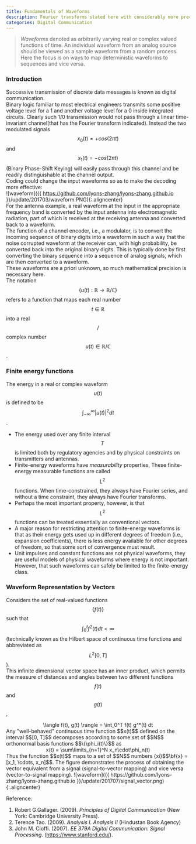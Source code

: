 ```yaml
---
title: Fundamentals of Waveforms
description: Fourier transforms stated here with considerably more precision and interpretation.
categories: Digital Communication
---
```


> *Waveforms* denoted as arbitrarily varying real or complex valued functions of time. An individual waveform from an analog source should be viewed as a sample waveform from a random process. Here the focus is on ways to map deterministic waveforms to sequences and vice versa.  

### **Introduction**
Successive transmission of discrete data messages is known as digital communication.  
Binary logic familiar to most electrical engineers transmits some positive voltage level for a 1 and another voltage level for a 0 inside integrated circuits. Clearly such 1/0 transmission would not pass through a linear time-invariant channel(that has the Fourier transform indicated). Instead the two modulated signals $$x_0(t) = +cos(2\pi t)$$ and $$x_1(t) = −cos(2\pi t)$$ (Binary Phase-Shift Keying) will easily pass through this channel and be readily distinguishable at the channel output.  
Coding could change the input waveforms so as to make the decoding more effective:  
![waveform]({{ https://github.com/lyons-zhang/lyons-zhang.github.io }}/update/201703/waveform.PNG){:.aligncenter}  
For the antenna example, a real waveform at the input in the appropriate frequency band is converted by the input antenna into electromagnetic radiation, part of which is received at the receiving antenna and converted back to a waveform.  
The function of a channel encoder, i.e., a modulator, is to convert the incoming sequence of binary digits into a waveform in such a way that the noise corrupted waveform at the receiver can, with high probability, be converted back into the original binary digits. This is typically done by first converting the binary sequence into a sequence of analog signals, which are then converted to a waveform.  
These waveforms are a priori unknown, so much mathematical precision is necessary here.  
The notation $$\{u(t) : \mathbb{R} \rightarrow \mathbb{R}/\mathbb{C}\}$$ refers to a function that maps each real number $$t \in \mathbb{R}$$ into a real$$/$$complex number $$u(t) \in \mathbb{R}/\mathbb{C}$$.  
### **Finite energy functions**
The energy in a real or complex waveform $$u(t)$$ is defined to be $$\int_{-\infty}^\infty|u(t)|^2dt$$.  
* The energy used over any finite interval $$T$$ is limited both by regulatory agencies and by physical constraints on transmitters and antennas.
* Finite-energy waveforms have *measurability* properties, These finite-energy measurable functions are called $$L^2$$ functions. When time-constrained, they always have Fourier series, and without a time constraint, they always have Fourier transforms.
* Perhaps the most important property, however, is that $$L^2$$ functions can be treated essentially as conventional vectors.
* A major reason for restricting attention to finite-energy waveforms is that as their energy gets used up in different degrees of freedom (i.e., expansion coefficients), there is less energy available for other degrees of freedom, so that some sort of convergence must result. 
* Unit impulses and constant functions are not physical waveforms, they are useful models of physical waveforms where energy is not important. However, that such waveforms can safely be limited to the finite-energy class.  

### **Waveform Representation by Vectors**
Considers the set of real-valued functions $$\{f(t)\}$$ such that $$\int_0^t f^2(t)dt < \infty$$ (technically known as the Hilbert space of continuous time functions and abbreviated as $$L^2[0, T]$$).   
This infinite dimensional vector space has an inner product, which permits the measure of distances and angles between two different functions $$f(t)$$ and $$g(t)$$,
<center>\langle f(t), g(t) \rangle = \int_0^T f(t) g^*(t) dt</center>
Any "well-behaved" continuous time function $$x(t)$$ defined on the interval $$[0, T]$$ decomposes according to some set of $$N$$ orthonormal basis functions $$\{\phi_i(t)\}$$ as 
<center>x(t) = \sum\limits_{n=1}^N x_n\cdot\phi_n(t)</center>
Thus the function $$x(t)$$ maps to a set of $$N$$ numbers {xi}$$\bf{x} = [x_1, \cdots, x_n]$$.   
The figure demonstrates the process of obtaining the vector equivalent from a signal (signal-to-vector mapping) and vice versa (vector-to-signal mapping).  
![waveform]({{ https://github.com/lyons-zhang/lyons-zhang.github.io }}/update/201707/signal_vector.png){:.aligncenter} 

Reference:

1. Robert G.Gallager. (2009). *Principles of Digital Communication* (New York: Cambridge University Press).
2. Terence Tao. (2009). *Analysis I*. *Analysis II* (Hindustan Book Agency)
3. John M. Cioffi. (2007). *EE 379A Digital Communication: Signal Processing*. (https://www.stanford.edu/).

